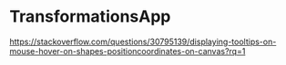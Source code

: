 # TransformationsApp
https://stackoverflow.com/questions/30795139/displaying-tooltips-on-mouse-hover-on-shapes-positioncoordinates-on-canvas?rq=1

